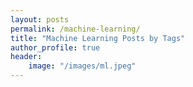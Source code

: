 ```yaml
---
layout: posts
permalink: /machine-learning/
title: "Machine Learning Posts by Tags"
author_profile: true
header:
    image: "/images/ml.jpeg"
---
```

